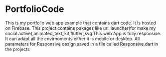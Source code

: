 # PortfolioCode
This is my portfolio web app example that contains dart code. It is hosted on Firebase. This project contains pakages like url_launcher(for make my social active),animated_text_kit,flutter_svg.This web App is fully responsive. It can adapt all the envirnoments either it is mobile or desktop. All parameters for Responsive design saved in a file called Responsive.dart in the projects
